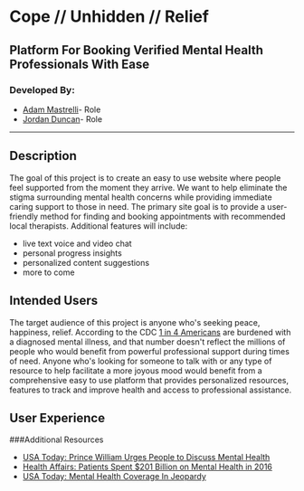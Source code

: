 # Cope // Unhidden // Relief
## Platform For Booking Verified Mental Health Professionals With Ease
### Developed By:
* <a href="http://www.linkedin.com/in/adammastrelli" target="blank">Adam Mastrelli</a>- Role
* <a href="http://www.github.com/jdunc" target="blank">Jordan Duncan</a>- Role

---

## Description
The goal of this project is to create an easy to use website where people feel supported from the moment they arrive.  We want to help eliminate the stigma surrounding mental health concerns while providing immediate caring support to those in need.  The primary site goal is to provide a user-friendly method for finding and booking appointments with recommended local therapists.  Additional features will include:
* live text voice and video chat
* personal progress insights
* personalized content suggestions
* more to come

## Intended Users
The target audience of this project is anyone who's seeking peace, happiness, relief.  According to the CDC <a href="https://www.cdc.gov/mentalhealthsurveillance/">1 in 4 Americans</a> are burdened with a diagnosed mental illness, and that number doesn't reflect the millions of people who would benefit from powerful professional support during times of need.  Anyone who's looking for someone to talk with or any type of resource to help facilitate a more joyous mood would benefit from a comprehensive easy to use platform that provides personalized resources, features to track and improve health and access to professional assistance.

## User Experience


###Additional Resources

* <a href="http://www.usatoday.com/story/life/people/2017/01/17/prince-william-duchess-kate-prince-harry-mental-health-heads-together-campaign-briefing/96661008/">USA Today: Prince William Urges People to Discuss Mental Health</a>
* <a href="http://content.healthaffairs.org/content/early/2016/05/13/hlthaff.2015.1659">Health Affairs: Patients Spent $201 Billion on Mental Health in 2016</a>
* <a href="http://www.usatoday.com/story/news/politics/2017/01/08/obamacare-repeal-jeopardizes-mental-health-addiction-coverage/96199628/"> USA Today: Mental Health Coverage In Jeopardy</a>

<a href=""> </a>
<a href=""> </a>
<a href=""> </a>
<a href=""> </a>
